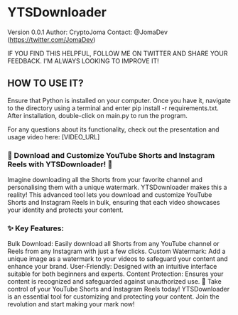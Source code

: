 # YTSDownloader
Version 0.0.1
Author: CryptoJoma
Contact: @JomaDev (https://twitter.com/JomaDev)

IF YOU FIND THIS HELPFUL, FOLLOW ME ON TWITTER AND SHARE YOUR FEEDBACK. I'M ALWAYS LOOKING TO IMPROVE IT!

## HOW TO USE IT?

Ensure that Python is installed on your computer. Once you have it, navigate to the directory using a terminal and enter pip install -r requirements.txt. 
After installation, double-click on main.py to run the program. 

For any questions about its functionality, check out the presentation and usage video here: [VIDEO_URL]

### 🚀 Download and Customize YouTube Shorts and Instagram Reels with YTSDownloader! 🚀

Imagine downloading all the Shorts from your favorite channel and personalising them with a unique watermark. YTSDownloader makes this a reality! This advanced tool lets you download and customize YouTube Shorts and Instagram Reels in bulk, ensuring that each video showcases your identity and protects your content.

### ✨ Key Features:

Bulk Download: Easily download all Shorts from any YouTube channel or Reels from any Instagram with just a few clicks.
Custom Watermark: Add a unique image as a watermark to your videos to safeguard your content and enhance your brand.
User-Friendly: Designed with an intuitive interface suitable for both beginners and experts.
Content Protection: Ensures your content is recognized and safeguarded against unauthorized use.
🌟 Take control of your YouTube Shorts and Instagram Reels today! YTSDownloader is an essential tool for customizing and protecting your content. Join the revolution and start making your mark now!
